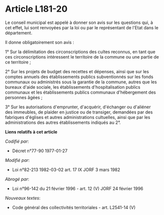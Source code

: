 # Article L181-20

Le conseil municipal est appelé à donner son avis sur les questions qui, à cet effet, lui sont renvoyées par la loi ou par le
représentant de l'Etat dans le département.

Il donne obligatoirement son avis :

1° Sur la délimitation des circonscriptions des cultes reconnus, en tant que ces circonscriptions intéressent le territoire
de la commune ou une partie de ce territoire ;

2° Sur les projets de budget des recettes et dépenses, ainsi que sur les comptes annuels des établissements publics
subventionnés sur les fonds communaux ou administrés sous la garantie de la commune, autres que les bureaux d'aide sociale,
les établissements d'hospitalisation publics communaux et les établissements publics communaux d'hébergement des personnes
âgées ;

3° Sur les autorisations d'emprunter, d'acquérir, d'échanger ou d'aliéner des immeubles, de plaider en justice ou de
transiger, demandées par des fabriques d'églises et autres administrations cultuelles, ainsi que par les administrations des
autres établissements indiqués au 2°.

**Liens relatifs à cet article**

_Codifié par_:

  - Décret n°77-90 1977-01-27

_Modifié par_:

  - Loi n°82-213 1982-03-02 art. 17 IX JORF 3 mars 1982

_Abrogé par_:

  - Loi n°96-142 du 21 février 1996 - art. 12 (V) JORF 24 février 1996

_Nouveaux textes_:

  - Code général des collectivités territoriales - art. L2541-14 (V)
